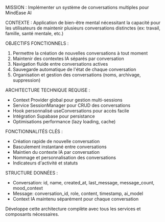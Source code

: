 MISSION : Implémenter un système de conversations multiples pour MindEase AI

CONTEXTE : Application de bien-être mental nécessitant la capacité pour les utilisateurs de maintenir plusieurs conversations distinctes (ex: travail, famille, santé mentale, etc.)

OBJECTIFS FONCTIONNELS :
1. Permettre la création de nouvelles conversations à tout moment
2. Maintenir des contextes IA séparés par conversation
3. Navigation fluide entre conversations actives
4. Sauvegarde automatique de l'état de chaque conversation
5. Organisation et gestion des conversations (noms, archivage, suppression)

ARCHITECTURE TECHNIQUE REQUISE :
- Context Provider global pour gestion multi-sessions
- Service SessionManager pour CRUD des conversations
- Hook personnalisé useConversations pour accès facile
- Intégration Supabase pour persistance
- Optimisations performance (lazy loading, cache)

FONCTIONNALITÉS CLÉS :
- Création rapide de nouvelle conversation
- Basculement instantané entre conversations
- Maintien du contexte IA par conversation
- Nommage et personnalisation des conversations
- Indicateurs d'activité et statuts

STRUCTURE DONNÉES :
- Conversation: id, name, created_at, last_message, message_count, mood_context
- Message: conversation_id, role, content, timestamp, ai_model
- Context IA maintenu séparément pour chaque conversation

Développe cette architecture complète avec tous les services et composants nécessaires.
